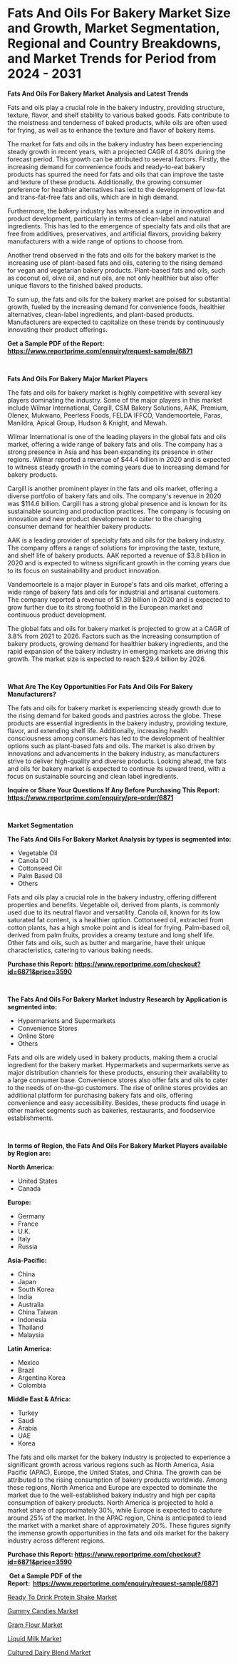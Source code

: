 <p><h1>Fats And Oils For Bakery Market Size and Growth, Market Segmentation, Regional and Country Breakdowns, and Market Trends for Period from 2024 -  2031</h1></p><p><strong>Fats And Oils For Bakery Market Analysis and Latest Trends</strong></p>
<p><p>Fats and oils play a crucial role in the bakery industry, providing structure, texture, flavor, and shelf stability to various baked goods. Fats contribute to the moistness and tenderness of baked products, while oils are often used for frying, as well as to enhance the texture and flavor of bakery items.</p><p>The market for fats and oils in the bakery industry has been experiencing steady growth in recent years, with a projected CAGR of 4.80% during the forecast period. This growth can be attributed to several factors. Firstly, the increasing demand for convenience foods and ready-to-eat bakery products has spurred the need for fats and oils that can improve the taste and texture of these products. Additionally, the growing consumer preference for healthier alternatives has led to the development of low-fat and trans-fat-free fats and oils, which are in high demand.</p><p>Furthermore, the bakery industry has witnessed a surge in innovation and product development, particularly in terms of clean-label and natural ingredients. This has led to the emergence of specialty fats and oils that are free from additives, preservatives, and artificial flavors, providing bakery manufacturers with a wide range of options to choose from.</p><p>Another trend observed in the fats and oils for the bakery market is the increasing use of plant-based fats and oils, catering to the rising demand for vegan and vegetarian bakery products. Plant-based fats and oils, such as coconut oil, olive oil, and nut oils, are not only healthier but also offer unique flavors to the finished baked products.</p><p>To sum up, the fats and oils for the bakery market are poised for substantial growth, fueled by the increasing demand for convenience foods, healthier alternatives, clean-label ingredients, and plant-based products. Manufacturers are expected to capitalize on these trends by continuously innovating their product offerings.</p></p>
<p><strong>Get a Sample PDF of the Report:&nbsp; <a href="https://www.reportprime.com/enquiry/request-sample/6871">https://www.reportprime.com/enquiry/request-sample/6871</a></strong></p>
<p>&nbsp;</p>
<p><strong>Fats And Oils For Bakery Major Market Players</strong></p>
<p><p>The fats and oils for bakery market is highly competitive with several key players dominating the industry. Some of the major players in this market include Wilmar International, Cargill, CSM Bakery Solutions, AAK, Premium, Olenex, Mukwano, Peerless Foods, FELDA IFFCO, Vandemoortele, Paras, Manildra, Apical Group, Hudson & Knight, and Mewah.</p><p>Wilmar International is one of the leading players in the global fats and oils market, offering a wide range of bakery fats and oils. The company has a strong presence in Asia and has been expanding its presence in other regions. Wilmar reported a revenue of $44.4 billion in 2020 and is expected to witness steady growth in the coming years due to increasing demand for bakery products.</p><p>Cargill is another prominent player in the fats and oils market, offering a diverse portfolio of bakery fats and oils. The company's revenue in 2020 was $114.6 billion. Cargill has a strong global presence and is known for its sustainable sourcing and production practices. The company is focusing on innovation and new product development to cater to the changing consumer demand for healthier bakery products.</p><p>AAK is a leading provider of specialty fats and oils for the bakery industry. The company offers a range of solutions for improving the taste, texture, and shelf life of bakery products. AAK reported a revenue of $3.8 billion in 2020 and is expected to witness significant growth in the coming years due to its focus on sustainability and product innovation.</p><p>Vandemoortele is a major player in Europe's fats and oils market, offering a wide range of bakery fats and oils for industrial and artisanal customers. The company reported a revenue of $1.39 billion in 2020 and is expected to grow further due to its strong foothold in the European market and continuous product development.</p><p>The global fats and oils for bakery market is projected to grow at a CAGR of 3.8% from 2021 to 2026. Factors such as the increasing consumption of bakery products, growing demand for healthier bakery ingredients, and the rapid expansion of the bakery industry in emerging markets are driving this growth. The market size is expected to reach $29.4 billion by 2026.</p></p>
<p>&nbsp;</p>
<p><strong>What Are The Key Opportunities For Fats And Oils For Bakery Manufacturers?</strong></p>
<p><p>The fats and oils for bakery market is experiencing steady growth due to the rising demand for baked goods and pastries across the globe. These products are essential ingredients in the bakery industry, providing texture, flavor, and extending shelf life. Additionally, increasing health consciousness among consumers has led to the development of healthier options such as plant-based fats and oils. The market is also driven by innovations and advancements in the bakery industry, as manufacturers strive to deliver high-quality and diverse products. Looking ahead, the fats and oils for bakery market is expected to continue its upward trend, with a focus on sustainable sourcing and clean label ingredients.</p></p>
<p><strong>Inquire or Share Your Questions If Any Before Purchasing This Report: <a href="https://www.reportprime.com/enquiry/pre-order/6871">https://www.reportprime.com/enquiry/pre-order/6871</a></strong></p>
<p>&nbsp;</p>
<p><strong>Market Segmentation</strong></p>
<p><strong>The Fats And Oils For Bakery Market Analysis by types is segmented into:</strong></p>
<p><ul><li>Vegetable Oil</li><li>Canola Oil</li><li>Cottonseed Oil</li><li>Palm Based Oil</li><li>Others</li></ul></p>
<p><p>Fats and oils play a crucial role in the bakery industry, offering different properties and benefits. Vegetable oil, derived from plants, is commonly used due to its neutral flavor and versatility. Canola oil, known for its low saturated fat content, is a healthier option. Cottonseed oil, extracted from cotton plants, has a high smoke point and is ideal for frying. Palm-based oil, derived from palm fruits, provides a creamy texture and long shelf life. Other fats and oils, such as butter and margarine, have their unique characteristics, catering to various baking needs.</p></p>
<p><strong>Purchase this Report:&nbsp;<a href="https://www.reportprime.com/checkout?id=6871&price=3590">https://www.reportprime.com/checkout?id=6871&price=3590</a></strong></p>
<p>&nbsp;</p>
<p><strong>The Fats And Oils For Bakery Market Industry Research by Application is segmented into:</strong></p>
<p><ul><li>Hypermarkets and Supermarkets</li><li>Convenience Stores</li><li>Online Store</li><li>Others</li></ul></p>
<p><p>Fats and oils are widely used in bakery products, making them a crucial ingredient for the bakery market. Hypermarkets and supermarkets serve as major distribution channels for these products, ensuring their availability to a large consumer base. Convenience stores also offer fats and oils to cater to the needs of on-the-go customers. The rise of online stores provides an additional platform for purchasing bakery fats and oils, offering convenience and easy accessibility. Besides, these products find usage in other market segments such as bakeries, restaurants, and foodservice establishments.</p></p>
<p>&nbsp;</p>
<p><strong>In terms of Region, the Fats And Oils For Bakery Market Players available by Region are:</strong></p>
<p>
    <p> <strong> North America: </strong>
        <ul>
            <li>United States</li>
            <li>Canada</li>
        </ul>
        </p> 
    <p> <strong> Europe: </strong>
        <ul>
            <li>Germany</li>
            <li>France</li>
            <li>U.K.</li>
            <li>Italy</li>
            <li>Russia</li>
        </ul>
        </p> 
    <p> <strong> Asia-Pacific: </strong>
        <ul>
            <li>China</li>
            <li>Japan</li>
            <li>South Korea</li>
            <li>India</li>
            <li>Australia</li>
            <li>China Taiwan</li>
            <li>Indonesia</li>
            <li>Thailand</li>
            <li>Malaysia</li>
        </ul>
        </p> 
    <p> <strong> Latin America: </strong>
        <ul>
            <li>Mexico</li>
            <li>Brazil</li>
            <li>Argentina Korea</li>
            <li>Colombia</li>
        </ul>
        </p> 
    <p> <strong> Middle East & Africa: </strong>
        <ul>
            <li>Turkey</li>
            <li>Saudi</li>
            <li>Arabia</li>
            <li>UAE</li>
            <li>Korea</li>
        </ul>
    </p>
    </p>
<p><p>The fats and oils market for the bakery industry is projected to experience a significant growth across various regions such as North America, Asia Pacific (APAC), Europe, the United States, and China. The growth can be attributed to the rising consumption of bakery products worldwide. Among these regions, North America and Europe are expected to dominate the market due to the well-established bakery industry and high per capita consumption of bakery products. North America is projected to hold a market share of approximately 30%, while Europe is expected to capture around 25% of the market. In the APAC region, China is anticipated to lead the market with a market share of approximately 20%. These figures signify the immense growth opportunities in the fats and oils market for the bakery industry across different regions.</p></p>
<p><strong>Purchase this Report: <a href="https://www.reportprime.com/checkout?id=6871&price=3590">https://www.reportprime.com/checkout?id=6871&price=3590</a></strong></p>
<p>&nbsp;<strong>Get a Sample PDF of the Report:&nbsp;&nbsp;<a href="https://www.reportprime.com/enquiry/request-sample/6871">https://www.reportprime.com/enquiry/request-sample/6871</a></strong></p>
<p><strong></strong></p>
<p><p><a href="https://github.com/Chiragrp22/Market-Research-Report-List-2/blob/main/ready-to-drink-protein-shake-market.md">Ready To Drink Protein Shake Market</a></p><p><a href="https://github.com/ChiragRP21/Market-Research-Report-List-2/blob/main/gummy-candies-market.md">Gummy Candies Market</a></p><p><a href="https://github.com/Chiragrp23/Market-Research-Report-List-2/blob/main/gram-flour-market.md">Gram Flour Market</a></p><p><a href="https://github.com/ChiragRp1/Market-Research-Report-List-2/blob/main/liquid-milk-market.md">Liquid Milk Market</a></p><p><a href="https://github.com/Chiragrp24/Market-Research-Report-List-2/blob/main/cultured-dairy-blend-market.md">Cultured Dairy Blend Market</a></p></p>